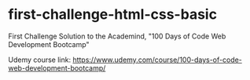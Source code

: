 # first-challenge-html-css-basic
First Challenge Solution to the Academind, "100 Days of Code Web Development Bootcamp"

Udemy course link: https://www.udemy.com/course/100-days-of-code-web-development-bootcamp/
